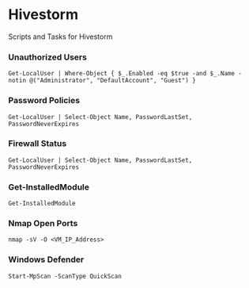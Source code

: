 # Hivestorm
Scripts and Tasks for Hivestorm


### Unauthorized Users
    Get-LocalUser | Where-Object { $_.Enabled -eq $true -and $_.Name -notin @("Administrator", "DefaultAccount", "Guest") }

### Password Policies
    Get-LocalUser | Select-Object Name, PasswordLastSet, PasswordNeverExpires
### Firewall Status
    Get-LocalUser | Select-Object Name, PasswordLastSet, PasswordNeverExpires
### Get-InstalledModule
    Get-InstalledModule
### Nmap Open Ports
    nmap -sV -O <VM_IP_Address>
### Windows Defender
    Start-MpScan -ScanType QuickScan



